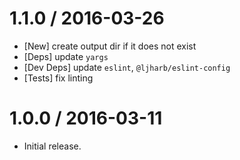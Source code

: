 1.1.0 / 2016-03-26
=================
  * [New] create output dir if it does not exist
  * [Deps] update `yargs`
  * [Dev Deps] update `eslint`, `@ljharb/eslint-config`
  * [Tests] fix linting

1.0.0 / 2016-03-11
=================
  * Initial release.
